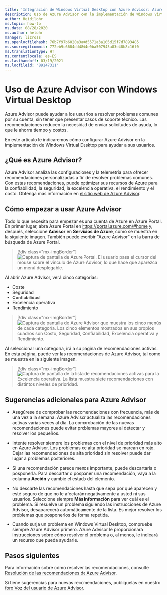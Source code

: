 ```yaml
---
title: 'Integración de Windows Virtual Desktop con Azure Advisor: Azure'
description: Uso de Azure Advisor con la implementación de Windows Virtual Desktop.
author: Heidilohr
ms.topic: how-to
ms.date: 08/28/2020
ms.author: helohr
manager: lizross
ms.openlocfilehash: 76b7f97b6020a3a0d5571a3a105d15f7d7893485
ms.sourcegitcommit: 772eb9c6684dd4864e0ba507945a83e48b8c16f0
ms.translationtype: HT
ms.contentlocale: es-ES
ms.lasthandoff: 03/19/2021
ms.locfileid: "89147311"
---
```

# <a name="use-azure-advisor-with-windows-virtual-desktop"></a>Uso de Azure Advisor con Windows Virtual Desktop

Azure Advisor puede ayudar a los usuarios a resolver problemas comunes por su cuenta, sin tener que presentar casos de soporte técnico. Las recomendaciones reducen la necesidad de enviar solicitudes de ayuda, lo que le ahorra tiempo y costos.

En este artículo le indicaremos cómo configurar Azure Advisor en la implementación de Windows Virtual Desktop para ayudar a sus usuarios.

## <a name="what-is-azure-advisor"></a>¿Qué es Azure Advisor?

Azure Advisor analiza las configuraciones y la telemetría para ofrecer recomendaciones personalizadas a fin de resolver problemas comunes. Con estas recomendaciones, puede optimizar sus recursos de Azure para la confiabilidad, la seguridad, la excelencia operativa, el rendimiento y el costo. Obtenga más información en [el sitio web de Azure Advisor](https://azure.microsoft.com/services/advisor/).

## <a name="how-to-start-using-azure-advisor"></a>Cómo empezar a usar Azure Advisor

Todo lo que necesita para empezar es una cuenta de Azure en Azure Portal. En primer lugar, abra Azure Portal en <https://portal.azure.com/#home> y, después, seleccione **Advisor** en **Servicios de Azure**, como se muestra en la siguiente imagen. También puede escribir "Azure Advisor" en la barra de búsqueda de Azure Portal.

> [!div class="mx-imgBorder"]
> ![Captura de pantalla de Azure Portal. El usuario pasa el cursor del mouse sobre el vínculo de Azure Advisor, lo que hace que aparezca un menú desplegable.](media/azure-advisor.png)

Al abrir Azure Advisor, verá cinco categorías:

- Coste
- Seguridad
- Confiabilidad
- Excelencia operativa
- Rendimiento

> [!div class="mx-imgBorder"]
> ![Captura de pantalla de Azure Advisor que muestra los cinco menús de cada categoría. Los cinco elementos mostrados en sus propios cuadros son Costo, Seguridad, Confiabilidad, Excelencia operativa y Rendimiento.](media/advisor-categories.png)

Al seleccionar una categoría, irá a su página de recomendaciones activas. En esta página, puede ver las recomendaciones de Azure Advisor, tal como se muestra en la siguiente imagen.

> [!div class="mx-imgBorder"]
> ![Captura de pantalla de la lista de recomendaciones activas para la Excelencia operativa. La lista muestra siete recomendaciones con distintos niveles de prioridad.](media/active-suggestions.png)

## <a name="additional-tips-for-azure-advisor"></a>Sugerencias adicionales para Azure Advisor

- Asegúrese de comprobar las recomendaciones con frecuencia, más de una vez a la semana. Azure Advisor actualiza las recomendaciones activas varias veces al día. La comprobación de las nuevas recomendaciones puede evitar problemas mayores al detectar y resolver los pequeños.

- Intente resolver siempre los problemas con el nivel de prioridad más alto en Azure Advisor. Los problemas de alta prioridad se marcan en rojo. Dejar las recomendaciones de alta prioridad sin resolver puede dar lugar a problemas posteriores.

- Si una recomendación parece menos importante, puede descartarla o posponerla. Para descartar o posponer una recomendación, vaya a la columna **Acción** y cambie el estado del elemento.

- No descarte las recomendaciones hasta que sepa por qué aparecen y esté seguro de que no le afectarán negativamente a usted ni sus usuarios. Seleccione siempre **Más información** para ver cuál es el problema. Si resuelve un problema siguiendo las instrucciones de Azure Advisor, desaparecerá automáticamente de la lista. Es mejor resolver los problemas que posponerlos de forma repetida.

- Cuando surja un problema en Windows Virtual Desktop, compruebe siempre Azure Advisor primero. Azure Advisor le proporcionará instrucciones sobre cómo resolver el problema o, al menos, le indicará un recurso que pueda ayudarle.

## <a name="next-steps"></a>Pasos siguientes

Para información sobre cómo resolver las recomendaciones, consulte [Resolución de las recomendaciones de Azure Advisor](azure-advisor-recommendations.md).

Si tiene sugerencias para nuevas recomendaciones, publíquelas en nuestro [foro Voz del usuario de Azure Advisor](https://windowsvirtualdesktop.uservoice.com/forums/930847-azure-advisor-recommendations).

